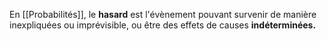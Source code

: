 En [[Probabilités]], le **hasard** est l'évènement pouvant survenir de manière inexpliquées ou imprévisible, ou être des effets de causes **indéterminées.**